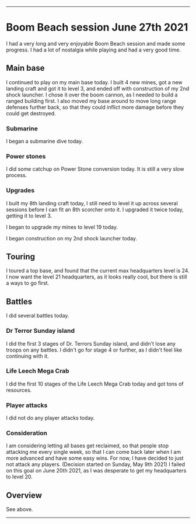 
***

# Boom Beach session June 27th 2021

I had a very long and very enjoyable Boom Beach session and made some progress. I had a lot of nostalgia while playing and had a very good time.

## Main base

I continued to play on my main base today. I built 4 new mines, got a new landing craft and got it to level 3, and ended off with construction of my 2nd shock launcher. I chose it over the boom cannon, as I needed to build a ranged building first. I also moved my base around to move long range defenses further back, so that they could inflict more damage before they could get destroyed.

### Submarine

I began a submarine dive today.

### Power stones

I did some catchup on Power Stone conversion today. It is still a very slow process.

### Upgrades

I built my 8th landing craft today, I still need to level it up across several sessions before I can fit an 8th scorcher onto it. I upgraded it twice today, getting it to level 3.

I began to upgrade my mines to level 19 today.

I began construction on my 2nd shock launcher today.

## Touring

I toured a top base, and found that the current max headquarters level is 24. I now want the level 21 headquarters, as it looks really cool, but there is still a ways to go first. 

## Battles

I did several battles today.

### Dr Terror Sunday island

I did the first 3 stages of Dr. Terrors Sunday island, and didn't lose any troops on any battles. I didn't go for stage 4 or further, as I didn't feel like continuing with it.

### Life Leech Mega Crab

I did the first 10 stages of the Life Leech Mega Crab today and got tons of resources.

### Player attacks

I did not do any player attacks today.

### Consideration

I am considering letting all bases get reclaimed, so that people stop attacking me every single week, so that I can come back later when I am more advanced and have some easy wins. For now, I have decided to just not attack any players. (Decision started on Sunday, May 9th 2021) I failed on this goal on June 20th 2021, as I was desperate to get my headquarters to level 20.

## Overview

See above.

***
